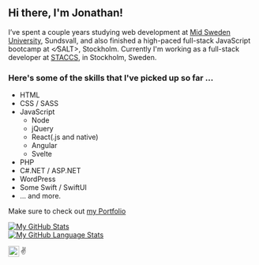 ## Hi there, I'm Jonathan!

I’ve spent a couple years studying web development at [Mid Sweden University][miun], Sundsvall, and also finished a high-paced full-stack JavaScript bootcamp at <⁄SALT>, Stockholm. Currently I'm working as a full-stack developer at [STACCS][staccs], in Stockholm, Sweden.

### Here's some of the skills that I've picked up so far ...

- HTML
- CSS / SASS
- JavaScript
  - Node
  - jQuery
  - React(.js and native)
  - Angular
  - Svelte
- PHP
- C#.NET / ASP.NET
- WordPress
- Some Swift / SwiftUI
- ... and more.

Make sure to check out [my Portfolio](https://jona-laa.github.io/)

[![My GitHub Stats](https://github-readme-stats.vercel.app/api/?username=jona-laa&count_private=true&theme=tokyonight&showicons=true)]()
<br>
[![My GitHub Language Stats](https://github-readme-stats.vercel.app/api/top-langs/?username=jona-laa&langs_count=5&theme=tokyonight)]()

[<img align="left" alt="codeSTACKr | LinkedIn" width="22px" src="https://cdn.jsdelivr.net/npm/simple-icons@v3/icons/linkedin.svg" />][linked]

:v:

<!-- Links -->

[miun]: https://www.miun.se
[staccs]: https://www.staccs.com
[linked]: https://www.linkedin.com/in/jonathan-laasonen-974aa617a/
